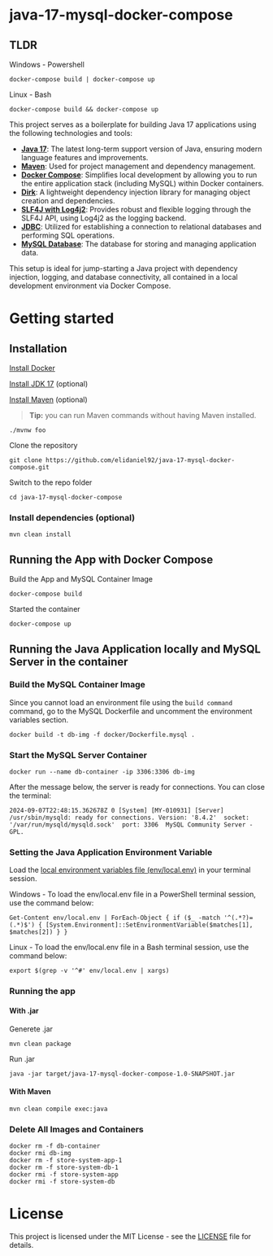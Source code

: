 # java-17-mysql-docker-compose

## TLDR

Windows - Powershell
```
docker-compose build | docker-compose up
```
Linux - Bash
```
docker-compose build && docker-compose up
```

This project serves as a boilerplate for building Java 17 applications using the following technologies and tools:

- [**Java 17**](https://www.oracle.com/br/java/technologies/downloads/): The latest long-term support version of Java, ensuring modern language features and improvements.
- [**Maven**](https://maven.apache.org/): Used for project management and dependency management.
- [**Docker Compose**](https://docs.docker.com/compose/): Simplifies local development by allowing you to run the entire application stack (including MySQL) within Docker containers.
- [**Dirk**](https://github.com/int4/dirk): A lightweight dependency injection library for managing object creation and dependencies.
- [**SLF4J with Log4j2**](https://logging.apache.org/log4j/2.x/): Provides robust and flexible logging through the SLF4J API, using Log4j2 as the logging backend.
- [**JDBC**](https://docs.oracle.com/javase/tutorial/jdbc/): Utilized for establishing a connection to relational databases and performing SQL operations.
- [**MySQL Database**](https://www.mysql.com/): The database for storing and managing application data.


This setup is ideal for jump-starting a Java project with dependency injection, logging, and database connectivity, all contained in a local development environment via Docker Compose.

# Getting started

## Installation

[Install Docker](https://www.docker.com/)

[Install JDK 17](https://www.oracle.com/br/java/technologies/downloads/) (optional)

[Install Maven](https://maven.apache.org/) (optional)
> **Tip:** you can run Maven commands without having Maven installed.
```
./mvnw foo
```


Clone the repository

```
git clone https://github.com/elidaniel92/java-17-mysql-docker-compose.git
```

Switch to the repo folder

```
cd java-17-mysql-docker-compose
```
    
### Install dependencies (optional)

```
mvn clean install
```

## Running the App with Docker Compose

Build the App and MySQL Container Image

```
docker-compose build
```

Started the container
```
docker-compose up
```

## Running the Java Application locally and  MySQL Server in the container

### Build the MySQL Container Image

Since you cannot load an environment file using the `build command` command, go to the MySQL Dockerfile and uncomment the environment variables section.

```
docker build -t db-img -f docker/Dockerfile.mysql .
```
### Start the MySQL Server Container
```
docker run --name db-container -ip 3306:3306 db-img
```
After the message below, the server is ready for connections. You can close the terminal:
```
2024-09-07T22:48:15.362678Z 0 [System] [MY-010931] [Server] /usr/sbin/mysqld: ready for connections. Version: '8.4.2'  socket: '/var/run/mysqld/mysqld.sock'  port: 3306  MySQL Community Server - GPL.
```
### Setting the Java Application Environment Variable

Load the [local environment variables file (env/local.env)](env/local.env) in your terminal session.

Windows - To load the env/local.env file in a PowerShell terminal session, use the command below:
```
Get-Content env/local.env | ForEach-Object { if ($_ -match '^(.*?)=(.*)$') { [System.Environment]::SetEnvironmentVariable($matches[1], $matches[2]) } }
```
Linux - To load the env/local.env file in a Bash terminal session, use the command below:
```
export $(grep -v '^#' env/local.env | xargs)
```

### Running the app

#### With .jar

Generete .jar
```
mvn clean package
```
Run .jar
```
java -jar target/java-17-mysql-docker-compose-1.0-SNAPSHOT.jar
```
#### With Maven
```
mvn clean compile exec:java
```

### Delete All Images and Containers

```
docker rm -f db-container  
docker rmi db-img
docker rm -f store-system-app-1
docker rm -f store-system-db-1
docker rmi -f store-system-app
docker rmi -f store-system-db
```

# License

This project is licensed under the MIT License - see the [LICENSE](./LICENSE) file for details.

